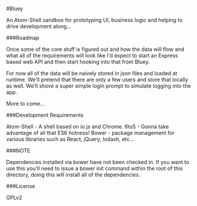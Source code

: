 #Bluey

An Atom-Shell sandbox for prototyping UI, business logic and helping to drive 
development along...

###Roadmap

Once some of the core stuff is figured out and how the data will flow and what 
all of the requirements will look like I'd expect to start an Express based 
web API and then start hooking into that from Bluey.

For now all of the data will be naively stored in json files and loaded at 
runtime. We'll pretend that there are only a few users and store that locally 
as well. We'll shove a super simple login prompt to simulate logging into the 
app.

More to come...

###Development Requirements

Atom-Shell - A shell based on io.js and Chrome.
6to5 - Gonna take advantage of all that ES6 hotness!
Bower - package management for various libraries such as React, jQuery, 
lodash, etc...

###NOTE

Dependencies installed via bower have not been checked in. If you want to use 
this you'll need to issue a bower init command within the root of this 
directory, doing this will install all of the dependencies. 

###License

GPLv2